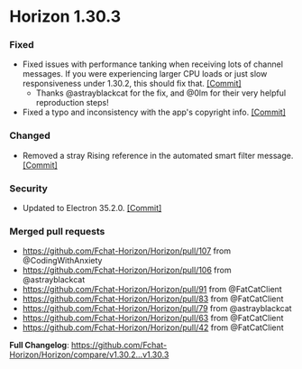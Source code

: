 # Horizon 1.30.3

### Fixed

- Fixed issues with performance tanking when receiving lots of channel messages. If you were experiencing larger CPU loads or just slow responsiveness under 1.30.2, this should fix that. [[Commit]](https://github.com/Fchat-Horizon/Horizon/commit/9ed4dc9a05eeac05acef5cb25ba8463362166adc)
  - Thanks @astrayblackcat for the fix, and @0lm for their very helpful reproduction steps!
- Fixed a typo and inconsistency with the app's copyright info. [[Commit]](https://github.com/Fchat-Horizon/Horizon/commit/a225cf9483da28ed9f9a96c158536f3dc8ed79c7)

### Changed

- Removed a stray Rising reference in the automated smart filter message. [[Commit]](https://github.com/Fchat-Horizon/Horizon/commit/c10a7a5639d68d51897247e0447e79c5cc48dfa7)

### Security

- Updated to Electron 35.2.0. [[Commit]](https://github.com/Fchat-Horizon/Horizon/commit/0c56349da45e6d380ba1085297bca8dd13d03644)


### Merged pull requests

- https://github.com/Fchat-Horizon/Horizon/pull/107 from @CodingWithAnxiety 
- https://github.com/Fchat-Horizon/Horizon/pull/106 from @astrayblackcat 
- https://github.com/Fchat-Horizon/Horizon/pull/91 from @FatCatClient 
- https://github.com/Fchat-Horizon/Horizon/pull/83 from @FatCatClient 
- https://github.com/Fchat-Horizon/Horizon/pull/79 from @astrayblackcat 
- https://github.com/Fchat-Horizon/Horizon/pull/63 from @FatCatClient 
- https://github.com/Fchat-Horizon/Horizon/pull/42 from @FatCatClient 


**Full Changelog**: https://github.com/Fchat-Horizon/Horizon/compare/v1.30.2...v1.30.3
